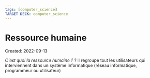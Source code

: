 ```yaml
---
tags: [computer_science] 
TARGET DECK: computer_science
---
```

# Ressource humaine
Created: 2022-09-13

*C'est quoi la ressource humaine ?*
?
Il regroupe tout les utilisateurs qui interviennent dans un système informatique (réseau informatique, programmeur ou utilisateur)
<!--SR:!2022-09-30,12,250-->